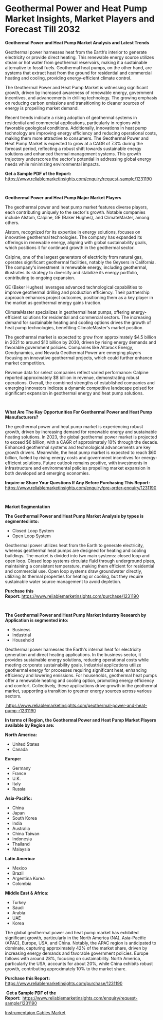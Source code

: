 <p><h1>Geothermal Power and Heat Pump Market Insights, Market Players and Forecast Till 2032</h1></p><p><strong>Geothermal Power and Heat Pump Market Analysis and Latest Trends</strong></p>
<p><p>Geothermal power harnesses heat from the Earth’s interior to generate electricity or provide direct heating. This renewable energy source utilizes steam or hot water from geothermal reservoirs, making it a sustainable alternative to fossil fuels. Geothermal heat pumps, on the other hand, are systems that extract heat from the ground for residential and commercial heating and cooling, providing energy-efficient climate control.</p><p>The Geothermal Power and Heat Pump Market is witnessing significant growth, driven by increased awareness of renewable energy, government incentives, and advancements in drilling technology. The growing emphasis on reducing carbon emissions and transitioning to cleaner sources of energy is propelling market demand. </p><p>Recent trends indicate a rising adoption of geothermal systems in residential and commercial applications, particularly in regions with favorable geological conditions. Additionally, innovations in heat pump technology are improving energy efficiency and reducing operational costs, making them more attractive to consumers. The Geothermal Power and Heat Pump Market is expected to grow at a CAGR of 7.3% during the forecast period, reflecting a robust shift towards sustainable energy solutions and enhanced thermal management systems. This growth trajectory underscores the sector's potential in addressing global energy needs while minimizing environmental impacts.</p></p>
<p><strong>Get a Sample PDF of the Report:&nbsp;</strong> <a href="https://www.reliablemarketinsights.com/enquiry/request-sample/1231190?utm_campaign=2347&utm_medium=2&utm_source=Github&utm_content=ia&utm_term=14022025&utm_id=geothermal-power-and-heat-pump">https://www.reliablemarketinsights.com/enquiry/request-sample/1231190</a></p>
<p>&nbsp;</p>
<p><strong>Geothermal Power and Heat Pump Major Market Players</strong></p>
<p><p>The geothermal power and heat pump market features diverse players, each contributing uniquely to the sector's growth. Notable companies include Alstom, Calpine, GE (Baker Hughes), and ClimateMaster, among others.</p><p>Alstom, recognized for its expertise in energy solutions, focuses on innovative geothermal technologies. The company has expanded its offerings in renewable energy, aligning with global sustainability goals, which positions it for continued growth in the geothermal sector.</p><p>Calpine, one of the largest generators of electricity from natural gas, operates significant geothermal facilities, notably the Geysers in California. The company's investment in renewable energy, including geothermal, illustrates its strategy to diversify and stabilize its energy portfolio, contributing to ongoing expansion.</p><p>GE (Baker Hughes) leverages advanced technological capabilities to improve geothermal drilling and production efficiency. Their partnership approach enhances project outcomes, positioning them as a key player in the market as geothermal energy gains traction.</p><p>ClimateMaster specializes in geothermal heat pumps, offering energy-efficient solutions for residential and commercial sectors. The increasing demand for sustainable heating and cooling options drives the growth of heat pump technologies, benefiting ClimateMaster's market position.</p><p>The geothermal market is expected to grow from approximately $4.5 billion in 2021 to around $10 billion by 2030, driven by rising energy demands and favorable government policies. Companies like Altarock Energy, Geodynamics, and Nevada Geothermal Power are emerging players focusing on innovative geothermal projects, which could further enhance market competition.</p><p>Revenue data for select companies reflect varied performance: Calpine reported approximately $8 billion in revenue, demonstrating robust operations. Overall, the combined strengths of established companies and emerging innovators indicate a dynamic competitive landscape poised for significant expansion in geothermal energy and heat pump solutions.</p></p>
<p>&nbsp;</p>
<p><strong>What Are The Key Opportunities For Geothermal Power and Heat Pump Manufacturers?</strong></p>
<p><p>The geothermal power and heat pump market is experiencing robust growth, driven by increasing demand for renewable energy and sustainable heating solutions. In 2023, the global geothermal power market is projected to exceed $6 billion, with a CAGR of approximately 10% through the decade. Enhanced geothermal systems and technological advancements are key growth drivers. Meanwhile, the heat pump market is expected to reach $60 billion, fueled by rising energy costs and government incentives for energy-efficient solutions. Future outlook remains positive, with investments in infrastructure and environmental policies propelling market expansion in both developed and emerging economies.</p></p>
<p><strong>Inquire or Share Your Questions If Any Before Purchasing This Report:</strong> <a href="https://www.reliablemarketinsights.com/enquiry/pre-order-enquiry/1231190?utm_campaign=2347&utm_medium=2&utm_source=Github&utm_content=ia&utm_term=14022025&utm_id=geothermal-power-and-heat-pump">https://www.reliablemarketinsights.com/enquiry/pre-order-enquiry/1231190</a></p>
<p>&nbsp;</p>
<p><strong>Market Segmentation</strong></p>
<p><strong>The Geothermal Power and Heat Pump Market Analysis by types is segmented into:</strong></p>
<p><ul><li>Closed Loop System</li><li>Open Loop System</li></ul></p>
<p><p>Geothermal power utilizes heat from the Earth to generate electricity, whereas geothermal heat pumps are designed for heating and cooling buildings. The market is divided into two main systems: closed loop and open loop. Closed loop systems circulate fluid through underground pipes, maintaining a consistent temperature, making them efficient for residential and commercial use. Open loop systems draw groundwater directly, utilizing its thermal properties for heating or cooling, but they require sustainable water source management to avoid depletion.</p></p>
<p><strong>Purchase this Report:&nbsp;</strong><a href="https://www.reliablemarketinsights.com/purchase/1231190?utm_campaign=2347&utm_medium=2&utm_source=Github&utm_content=ia&utm_term=14022025&utm_id=geothermal-power-and-heat-pump">https://www.reliablemarketinsights.com/purchase/1231190</a></p>
<p>&nbsp;</p>
<p><strong>The Geothermal Power and Heat Pump Market Industry Research by Application is segmented into:</strong></p>
<p><ul><li>Business</li><li>Industrial</li><li>Household</li></ul></p>
<p><p>Geothermal power harnesses the Earth's internal heat for electricity generation and direct heating applications. In the business sector, it provides sustainable energy solutions, reducing operational costs while meeting corporate sustainability goals. Industrial applications utilize geothermal energy for processes requiring significant heat, enhancing efficiency and lowering emissions. For households, geothermal heat pumps offer a renewable heating and cooling option, promoting energy efficiency and comfort. Collectively, these applications drive growth in the geothermal market, supporting a transition to greener energy sources across various sectors.</p></p>
<p><a href="https://www.reliablemarketinsights.com/geothermal-power-and-heat-pump-r1231190?utm_campaign=2347&utm_medium=2&utm_source=Github&utm_content=ia&utm_term=14022025&utm_id=geothermal-power-and-heat-pump">&nbsp;https://www.reliablemarketinsights.com/geothermal-power-and-heat-pump-r1231190</a></p>
<p><strong>In terms of Region, the Geothermal Power and Heat Pump Market Players available by Region are:</strong></p>
<p>
    <p> <strong> North America: </strong>
        <ul>
            <li>United States</li>
            <li>Canada</li>
        </ul>
        </p> 
    <p> <strong> Europe: </strong>
        <ul>
            <li>Germany</li>
            <li>France</li>
            <li>U.K.</li>
            <li>Italy</li>
            <li>Russia</li>
        </ul>
        </p> 
    <p> <strong> Asia-Pacific: </strong>
        <ul>
            <li>China</li>
            <li>Japan</li>
            <li>South Korea</li>
            <li>India</li>
            <li>Australia</li>
            <li>China Taiwan</li>
            <li>Indonesia</li>
            <li>Thailand</li>
            <li>Malaysia</li>
        </ul>
        </p> 
    <p> <strong> Latin America: </strong>
        <ul>
            <li>Mexico</li>
            <li>Brazil</li>
            <li>Argentina Korea</li>
            <li>Colombia</li>
        </ul>
        </p> 
    <p> <strong> Middle East & Africa: </strong>
        <ul>
            <li>Turkey</li>
            <li>Saudi</li>
            <li>Arabia</li>
            <li>UAE</li>
            <li>Korea</li>
        </ul>
    </p>
    </p>
<p><p>The global geothermal power and heat pump market has exhibited significant growth, particularly in the North America (NA), Asia-Pacific (APAC), Europe, USA, and China. Notably, the APAC region is anticipated to dominate, capturing approximately 42% of the market share, driven by increasing energy demands and favorable government policies. Europe follows with around 28%, focusing on sustainability. North America, particularly the USA, accounts for about 20%, while China exhibits robust growth, contributing approximately 10% to the market share.</p></p>
<p><strong>Purchase this Report: </strong><a href="https://www.reliablemarketinsights.com/purchase/1231190?utm_campaign=2347&utm_medium=2&utm_source=Github&utm_content=ia&utm_term=14022025&utm_id=geothermal-power-and-heat-pump">https://www.reliablemarketinsights.com/purchase/1231190</a></p>
<p>&nbsp;<strong>Get a Sample PDF of the Report:&nbsp;&nbsp;</strong><a href="https://www.reliablemarketinsights.com/enquiry/request-sample/1231190?utm_campaign=2347&utm_medium=2&utm_source=Github&utm_content=ia&utm_term=14022025&utm_id=geothermal-power-and-heat-pump">https://www.reliablemarketinsights.com/enquiry/request-sample/1231190</a></p>
<p><strong></strong></p>
<p><p><a href="https://github.com/janraimondo83/Market-Research-Report-List-1/blob/main/instrumentaion-cables-market.md?utm_campaign=2347&utm_medium=2&utm_source=Github&utm_content=ia&utm_term=14022025&utm_id=geothermal-power-and-heat-pump">Instrumentaion Cables Market</a></p></p>